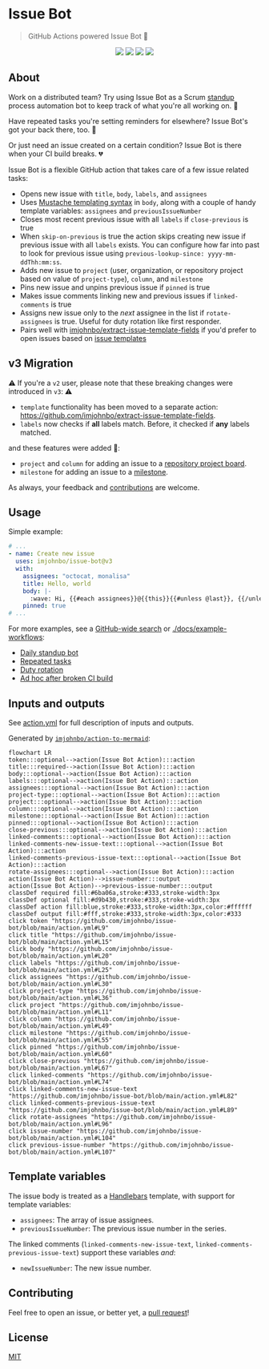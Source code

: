 # Issue Bot
> GitHub Actions powered Issue Bot 🦾

<p align="center">
  <img src="https://github.com/imjohnbo/issue-bot/actions/workflows/ci.yml/badge.svg" />
  <img src="https://img.shields.io/github/license/imjohnbo/issue-bot" />
  <img src="https://img.shields.io/github/issues/imjohnbo/issue-bot" />
  <img src="https://img.shields.io/github/v/release/imjohnbo/issue-bot" />
</p>

## About

Work on a distributed team? Try using Issue Bot as a Scrum [standup](https://en.wikipedia.org/wiki/Stand-up_meeting) process automation bot to keep track of what you're all working on. 🤖

Have repeated tasks you're setting reminders for elsewhere? Issue Bot's got your back there, too. 👏

Or just need an issue created on a certain condition? Issue Bot is there when your CI build breaks. 💔

Issue Bot is a flexible GitHub action that takes care of a few issue related tasks:
- Opens new issue with `title`, `body`, `labels`, and `assignees`
- Uses [Mustache templating syntax](https://github.com/janl/mustache.js) in `body`, along with a couple of handy template variables: `assignees` and `previousIssueNumber`
- Closes most recent previous issue with all `labels` if `close-previous` is true
- When `skip-on-previous` is true the action skips creating new issue if previous issue with all `labels` exists. You can configure how far into past to look for previous issue using `previous-lookup-since: yyyy-mm-ddThh:mm:ss`.
- Adds new issue to `project` (user, organization, or repository project based on value of `project-type`), `column`, and `milestone`
- Pins new issue and unpins previous issue if `pinned` is true
- Makes issue comments linking new and previous issues if `linked-comments` is true
- Assigns new issue only to the _next_ assignee in the list if `rotate-assignees` is true. Useful for duty rotation like first responder.
- Pairs well with [imjohnbo/extract-issue-template-fields](https://github.com/imjohnbo/extract-issue-template-fields) if you'd prefer to open issues based on [issue templates](https://docs.github.com/en/github/building-a-strong-community/about-issue-and-pull-request-templates#issue-templates)

## v3 Migration
⚠️ If you're a `v2` user, please note that these breaking changes were introduced in `v3`: ⚠️
- `template` functionality has been moved to a separate action: https://github.com/imjohnbo/extract-issue-template-fields.
- `labels` now checks if **all** labels match. Before, it checked if **any** labels matched.

and these features were added 🎉:
- `project` and `column` for adding an issue to a [repository project board](https://docs.github.com/en/github/managing-your-work-on-github/about-project-boards).
- `milestone` for adding an issue to a [milestone](https://docs.github.com/en/github/managing-your-work-on-github/tracking-the-progress-of-your-work-with-milestones).

As always, your feedback and [contributions](#contributing) are welcome.

## Usage

Simple example:
```yml
# ...
- name: Create new issue
  uses: imjohnbo/issue-bot@v3
  with:
    assignees: "octocat, monalisa"
    title: Hello, world
    body: |-
      :wave: Hi, {{#each assignees}}@{{this}}{{#unless @last}}, {{/unless}}{{/each}}!
    pinned: true
# ...
```

For more examples, see a [GitHub-wide search](https://github.com/search?q=%22uses%3A+imjohnbo%2Fissue-bot%22&type=code) or [./docs/example-workflows](docs/example-workflows/):
- [Daily standup bot](docs/example-workflows/standup.yml)
- [Repeated tasks](docs/example-workflows/scheduled-task.yml)
- [Duty rotation](docs/example-workflows/first-responder.yml)
- [Ad hoc after broken CI build](docs/example-workflows/broken-build.yml)

## Inputs and outputs

See [action.yml](action.yml) for full description of inputs and outputs.

Generated by [`imjohnbo/action-to-mermaid`](https://github.com/imjohnbo/action-to-mermaid):

<!-- START MERMAID -->
```mermaid
flowchart LR
token:::optional-->action(Issue Bot Action):::action
title:::required-->action(Issue Bot Action):::action
body:::optional-->action(Issue Bot Action):::action
labels:::optional-->action(Issue Bot Action):::action
assignees:::optional-->action(Issue Bot Action):::action
project-type:::optional-->action(Issue Bot Action):::action
project:::optional-->action(Issue Bot Action):::action
column:::optional-->action(Issue Bot Action):::action
milestone:::optional-->action(Issue Bot Action):::action
pinned:::optional-->action(Issue Bot Action):::action
close-previous:::optional-->action(Issue Bot Action):::action
linked-comments:::optional-->action(Issue Bot Action):::action
linked-comments-new-issue-text:::optional-->action(Issue Bot Action):::action
linked-comments-previous-issue-text:::optional-->action(Issue Bot Action):::action
rotate-assignees:::optional-->action(Issue Bot Action):::action
action(Issue Bot Action)-->issue-number:::output
action(Issue Bot Action)-->previous-issue-number:::output
classDef required fill:#6ba06a,stroke:#333,stroke-width:3px
classDef optional fill:#d9b430,stroke:#333,stroke-width:3px
classDef action fill:blue,stroke:#333,stroke-width:3px,color:#ffffff
classDef output fill:#fff,stroke:#333,stroke-width:3px,color:#333
click token "https://github.com/imjohnbo/issue-bot/blob/main/action.yml#L9"
click title "https://github.com/imjohnbo/issue-bot/blob/main/action.yml#L15"
click body "https://github.com/imjohnbo/issue-bot/blob/main/action.yml#L20"
click labels "https://github.com/imjohnbo/issue-bot/blob/main/action.yml#L25"
click assignees "https://github.com/imjohnbo/issue-bot/blob/main/action.yml#L30"
click project-type "https://github.com/imjohnbo/issue-bot/blob/main/action.yml#L36"
click project "https://github.com/imjohnbo/issue-bot/blob/main/action.yml#L11"
click column "https://github.com/imjohnbo/issue-bot/blob/main/action.yml#L49"
click milestone "https://github.com/imjohnbo/issue-bot/blob/main/action.yml#L55"
click pinned "https://github.com/imjohnbo/issue-bot/blob/main/action.yml#L60"
click close-previous "https://github.com/imjohnbo/issue-bot/blob/main/action.yml#L67"
click linked-comments "https://github.com/imjohnbo/issue-bot/blob/main/action.yml#L74"
click linked-comments-new-issue-text "https://github.com/imjohnbo/issue-bot/blob/main/action.yml#L82"
click linked-comments-previous-issue-text "https://github.com/imjohnbo/issue-bot/blob/main/action.yml#L89"
click rotate-assignees "https://github.com/imjohnbo/issue-bot/blob/main/action.yml#L96"
click issue-number "https://github.com/imjohnbo/issue-bot/blob/main/action.yml#L104"
click previous-issue-number "https://github.com/imjohnbo/issue-bot/blob/main/action.yml#L107"
```
<!-- END MERMAID -->

## Template variables

The issue body is treated as a [Handlebars](https://handlebarsjs.com) template, with support for template variables:

- `assignees`: The array of issue assignees.
- `previousIssueNumber`: The previous issue number in the series.

The linked comments (`linked-comments-new-issue-text`, `linked-comments-previous-issue-text`) support these variables _and_:

- `newIssueNumber`: The new issue number.

## Contributing

Feel free to open an issue, or better yet, a
[pull request](https://github.com/imjohnbo/issue-bot/compare)!

## License

[MIT](LICENSE)
